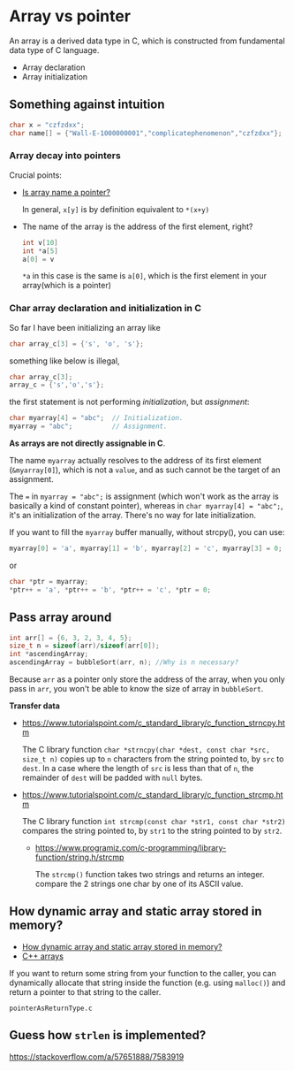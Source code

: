 # Array vs pointer
An array is a derived data type in C, which is constructed from fundamental data type of C language.

* Array declaration
* Array initialization

## Something against intuition
```c
char x = "czfzdxx";
char name[] = {"Wall-E-1000000001","complicatephenomenon","czfzdxx"};
```
### Array decay into pointers

Crucial points:
* [Is array name a pointer?](https://stackoverflow.com/questions/1641957/is-an-array-name-a-pointer)

  In general, `x[y]` is by definition equivalent to `*(x+y)`
* The name of the array is the address of the first element, right?
  ```c
  int v[10]
  int *a[5]
  a[0] = v
  ```
  `*a` in this case is the same is `a[0]`, which is the first element in your array(which is a pointer)

### Char array declaration and initialization in C
So far I have been initializing an array like
```c
char array_c[3] = {'s', 'o', 's'};
```
something like below is illegal,
```c
char array_c[3];
array_c = {'s','o','s'};
```
the first statement is not performing *initialization*, but *assignment*:

```c
char myarray[4] = "abc";  // Initialization.
myarray = "abc";          // Assignment.
```
**As arrays are not directly assignable in C**.

The name `myarray` actually resolves to the address of its first element (`&myarray[0]`), which is not a `value`, and as such cannot be the target of an assignment.

The `=` in `myarray = "abc";` is assignment (which won't work as the array is basically a kind of constant pointer), whereas in `char myarray[4] = "abc";`, it's an initialization of the array. There's no way for late initialization.

If you want to fill the `myarray` buffer manually, without strcpy(), you can use:
```c
myarray[0] = 'a', myarray[1] = 'b', myarray[2] = 'c', myarray[3] = 0;
```
or
```c
char *ptr = myarray;
*ptr++ = 'a', *ptr++ = 'b', *ptr++ = 'c', *ptr = 0;
```


## Pass array around
```c
int arr[] = {6, 3, 2, 3, 4, 5};
size_t n = sizeof(arr)/sizeof(arr[0]);
int *ascendingArray;
ascendingArray = bubbleSort(arr, n); //Why is n necessary?
```
Because `arr` as a pointer only store the address of the array, when you only pass in `arr`, you won't be able to know the size of array in `bubbleSort`.

**Transfer data**
* https://www.tutorialspoint.com/c_standard_library/c_function_strncpy.htm

  The C library function `char *strncpy(char *dest, const char *src, size_t n)` copies up to `n` characters from the string pointed to, by `src` to `dest`. In a case where the length of `src` is less than that of `n`, the remainder of `dest` will be padded with `null` bytes.
* https://www.tutorialspoint.com/c_standard_library/c_function_strcmp.htm

  The C library function `int strcmp(const char *str1, const char *str2)` compares the string pointed to, by `str1` to the string pointed to by `str2`. 
  * https://www.programiz.com/c-programming/library-function/string.h/strcmp
    
    The `strcmp()` function takes two strings and returns an integer. compare the 2 strings one char by one of its ASCII value.
## How dynamic array and static array stored in memory?

* [How dynamic array and static array stored in memory?](https://stackoverflow.com/a/35445125/7583919)
* [C++ arrays](http://courses.washington.edu/css342/zander/css332/array.html)


If you want to return some string from your function to the caller, you can dynamically allocate that string inside the function (e.g. using `malloc()`) and return a pointer to that string to the caller.

`pointerAsReturnType.c`


## Guess how `strlen` is implemented?
https://stackoverflow.com/a/57651888/7583919